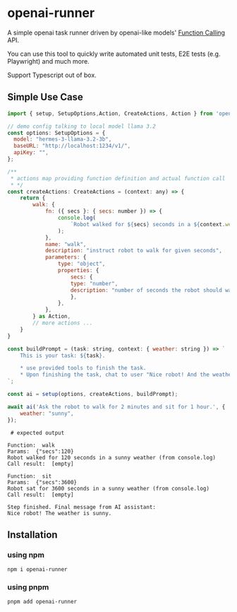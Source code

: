# openai-runner

A simple openai task runner driven by openai-like models' [Function Calling](https://platform.openai.com/docs/guides/function-calling) API.

You can use this tool to quickly write automated unit tests, E2E tests (e.g. Playwright) and much more.

Support Typescript out of box.

## Simple Use Case

```javascript
import { setup, SetupOptions,Action, CreateActions, Action } from 'openai-runner';

// demo config talking to local model llama 3.2
const options: SetupOptions = {
  model: "hermes-3-llama-3.2-3b",
  baseURL: "http://localhost:1234/v1/",
  apiKey: "",
};

/**
 * actions map providing function definition and actual function call
 * */
const createActions: CreateActions = (context: any) => {
    return {
        walk: {
            fn: ({ secs }: { secs: number }) => {
                console.log(
                    `Robot walked for ${secs} seconds in a ${context.weather} weather`
                );
            },
            name: "walk",
            description: "instruct robot to walk for given seconds",
            parameters: {
                type: "object",
                properties: {
                    secs: {
                    type: "number",
                    description: "number of seconds the robot should walk",
                    },
                },
            },
        } as Action,
        // more actions ...
    }
}

const buildPrompt = (task: string, context: { weather: string }) => `
    This is your task: ${task}.

    * use provided tools to finish the task.
    * Upon finishing the task, chat to user "Nice robot! And the weather is ${context.weather}" as the final message without saying anything else.
`;

const ai = setup(options, createActions, buildPrompt);

await ai('Ask the robot to walk for 2 minutes and sit for 1 hour.', {
    weather: "sunny",
});

```

```
 # expected output

Function:  walk
Params:  {"secs":120}
Robot walked for 120 seconds in a sunny weather (from console.log)
Call result:  [empty]

Function:  sit
Params:  {"secs":3600}
Robot sat for 3600 seconds in a sunny weather (from console.log)
Call result:  [empty]

Step finished. Final message from AI assistant:
Nice robot! The weather is sunny.

```

## Installation

### using npm

```shell
npm i openai-runner
```

### using pnpm

```shell
pnpm add openai-runner
```